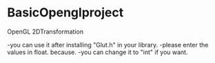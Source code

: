 # BasicOpenglproject
OpenGL 2DTransformation

-you can use it after installing "Glut.h" in your library.
-please enter the values in float. because.
-you can change it to "int" if you want.

